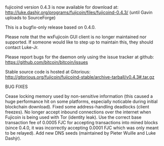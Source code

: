fujicoind version 0.4.3 is now available for download at:
http://luke.dashjr.org/programs/fujicoin/files/fujicoind-0.4.3/ (until Gavin uploads to SourceForge)

This is a bugfix-only release based on 0.4.0.

Please note that the wxFujicoin GUI client is no longer maintained nor supported. If someone would like to step up to maintain this, they should contact Luke-Jr.

Please report bugs for the daemon only using the issue tracker at github:
https://github.com/bitcoin/bitcoin/issues

Stable source code is hosted at Gitorious:
http://gitorious.org/fujicoin/fujicoind-stable/archive-tarball/v0.4.3#.tar.gz

BUG FIXES

Cease locking memory used by non-sensitive information (this caused a huge performance hit on some platforms, especially noticable during initial blockchain download).
Fixed some address-handling deadlocks (client freezes).
No longer accept inbound connections over the internet when Fujicoin is being used with Tor (identity leak).
Use the correct base transaction fee of 0.0005 FJC for accepting transactions into mined blocks (since 0.4.0, it was incorrectly accepting 0.0001 FJC which was only meant to be relayed).
Add new DNS seeds (maintained by Pieter Wuille and Luke Dashjr).

